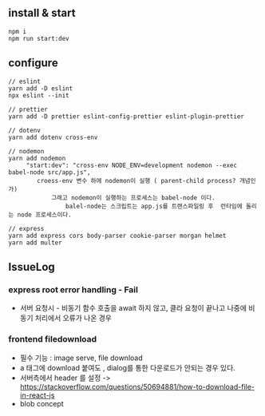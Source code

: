 ## install & start

```
npm i 
npm run start:dev
```

## configure 

```
// eslint
yarn add -D eslint
npx eslint --init

// prettier
yarn add -D prettier eslint-config-prettier eslint-plugin-prettier

// dotenv
yarn add dotenv cross-env

// nodemon
yarn add nodemon
     "start:dev": "cross-env NODE_ENV=development nodemon --exec babel-node src/app.js",
        croess-env 변수 하에 nodemon이 실행 ( parent-child process? 개념인가)
            그래고 nodemon이 실행하는 프로세스는 babel-node 이다. 
                balel-node는 스크립트는 app.js를 트랜스파일링 후  런타임에 돌리는 node 프로세스이다.

// express
yarn add express cors body-parser cookie-parser morgan helmet
yarn add multer
```


## IssueLog

### express root error handling - Fail

- 서버 요청시 - 비동기 함수 호출을 await 하지 않고, 클라 요청이 끝나고 나중에 비동기 처리에서 오류가 나온 경우


### frontend filedownload 

- 필수 기능 : image serve, file download
- a 태그에 download 붙여도 , dialog를 통한 다운로드가 안되는 경우 있다. 
- 서버측에서 header 를 설정 -> https://stackoverflow.com/questions/50694881/how-to-download-file-in-react-js 
- blob concept